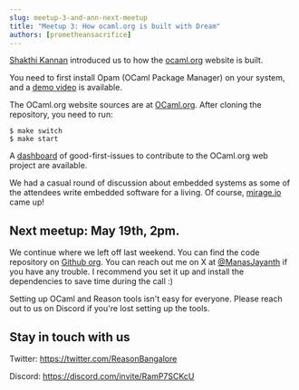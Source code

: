 ```yaml
---
slug: meetup-3-and-ann-next-meetup
title: "Meetup 3: How ocaml.org is built with Dream"
authors: [prometheansacrifice]
---
```


[Shakthi Kannan](https://twitter.com/shakthimaan) introduced us to how the [ocaml.org](https://ocaml.org) website is built.

You need to first install Opam (OCaml Package Manager) on your system,
and a [demo video](https://www.youtube.com/watch?v=GJf8SeSRZjI) is
available.

The OCaml.org website sources are at
[OCaml.org](https://github.com/ocaml/ocaml.org). After cloning the
repository, you need to run:

```
$ make switch
$ make start
```

A [dashboard](https://github.com/orgs/ocaml-web/projects/1/views/1) of
good-first-issues to contribute to the OCaml.org web project are
available.

We had a casual round of discussion about embedded systems as some of
the attendees write embedded software for a living. Of course,
[mirage.io](https://mirage.io) came up!


## Next meetup: May 19th, 2pm.

We continue where we left off last weekend. You can find the code
repository on [Github
org](https://github.com/ReasonIndia/dream-web-server-sessions). You
can reach out me on X at
[@ManasJayanth](https://twitter.com/ManasJayanth) if you have any
trouble. I recommend you set it up and install the dependencies to
save time during the call :)

Setting up OCaml and Reason tools isn't easy for everyone. Please reach
out to us on Discord if you're lost setting up the tools.

## Stay in touch with us 

Twitter: https://twitter.com/ReasonBangalore

Discord: https://discord.com/invite/RamP7SCKcU
